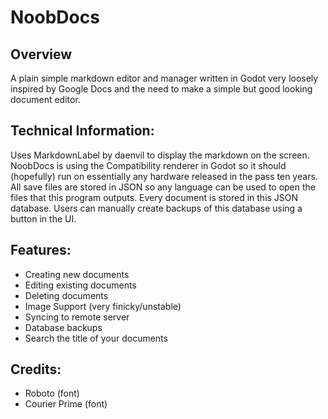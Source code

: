 # NoobDocs
## Overview
A plain simple markdown editor and manager written in Godot very loosely inspired by Google Docs and the need to make a simple but good looking document editor.

## Technical Information:
Uses MarkdownLabel by daenvil to display the markdown on the screen. NoobDocs is using the Compatibility renderer in Godot so it should (hopefully) run on essentially any hardware released in the pass ten years. All save files are stored in JSON so any language can be used to open the files that this program outputs. Every document is stored in this JSON database. Users can manually create backups of this database using a button in the UI.

## Features:
- Creating new documents
- Editing existing documents
- Deleting documents
- Image Support (very finicky/unstable)
- Syncing to remote server
- Database backups
- Search the title of your documents

## Credits:
- Roboto (font)
- Courier Prime (font)